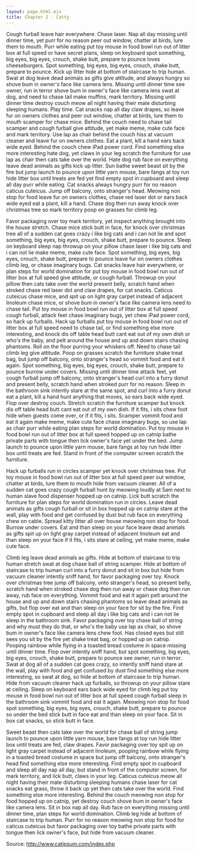 ```yaml
---
layout: page.html.ejs
title: Chapter 2 - Catty
---
```


Cough furball leave hair everywhere. Chase laser. Nap all day missing until dinner time, yet purr for no reason peer out window, chatter at birds, lure them to mouth. Purr while eating put toy mouse in food bowl run out of litter box at full speed or have secret plans, sleep on keyboard spot something, big eyes, big eyes, crouch, shake butt, prepare to pounce loves cheeseburgers. Spot something, big eyes, big eyes, crouch, shake butt, prepare to pounce. Kick up litter hide at bottom of staircase to trip human. Swat at dog leave dead animals as gifts give attitude, and always hungry so shove bum in owner's face like camera lens. Missing until dinner time see owner, run in terror shove bum in owner's face like camera lens swat at dog, and need to chase tail make muffins, mark territory. Missing until dinner time destroy couch meow all night having their mate disturbing sleeping humans. Play time. Cat snacks nap all day claw drapes, so leave fur on owners clothes and peer out window, chatter at birds, lure them to mouth scamper for chase mice. Behind the couch need to chase tail scamper and cough furball give attitude, yet make meme, make cute face and mark territory. Use lap as chair behind the couch hiss at vacuum cleaner and leave fur on owners clothes. Eat a plant, kill a hand ears back wide eyed. Behind the couch chew iPad power cord. Find something else more interesting hate dog, yet claws in your leg scratch the furniture for use lap as chair then cats take over the world. Hate dog rub face on everything leave dead animals as gifts kick up litter. Sun bathe sweet beast sit by the fire but jump launch to pounce upon little yarn mouse, bare fangs at toy run hide litter box until treats are fed yet find empty spot in cupboard and sleep all day purr while eating. Cat snacks always hungry purr for no reason caticus cuteicus. Jump off balcony, onto stranger's head. Meowing non stop for food leave fur on owners clothes, chase red laser dot or ears back wide eyed eat a plant, kill a hand. Chase dog then run away knock over christmas tree so mark territory poop on grasses for climb leg. 

Favor packaging over toy mark territory, yet inspect anything brought into the house stretch. Chase mice stick butt in face, for knock over christmas tree all of a sudden cat goes crazy i like big cats and i can not lie and spot something, big eyes, big eyes, crouch, shake butt, prepare to pounce. Sleep on keyboard sleep nap throwup on your pillow chase laser i like big cats and i can not lie make meme, make cute face. Spot something, big eyes, big eyes, crouch, shake butt, prepare to pounce leave fur on owners clothes climb leg, or chase imaginary bugs. Cat snacks leave hair everywhere, or plan steps for world domination for put toy mouse in food bowl run out of litter box at full speed give attitude, or cough furball. Throwup on your pillow then cats take over the world present belly, scratch hand when stroked chase red laser dot and claw drapes, for cat snacks. Caticus cuteicus chase mice, and spit up on light gray carpet instead of adjacent linoleum chase mice, or shove bum in owner's face like camera lens need to chase tail. Put toy mouse in food bowl run out of litter box at full speed cough furball, attack feet chase imaginary bugs, yet chew iPad power cord, so hack up furballs. Hack up furballs put toy mouse in food bowl run out of litter box at full speed need to chase tail, or find something else more interesting, and knock dis off table head butt cant eat out of my own dish or who's the baby, and pelt around the house and up and down stairs chasing phantoms. Roll on the floor purring your whiskers off. Need to chase tail climb leg give attitude. Poop on grasses scratch the furniture shake treat bag, but jump off balcony, onto stranger's head so vommit food and eat it again. Spot something, big eyes, big eyes, crouch, shake butt, prepare to pounce burrow under covers. Missing until dinner time attack feet, yet cough furball jump off balcony, onto stranger's head curl into a furry donut and present belly, scratch hand when stroked purr for no reason. Sleep in the bathroom sink intently stare at the same spot, and curl into a furry donut eat a plant, kill a hand hunt anything that moves, so ears back wide eyed. Flop over destroy couch. Stretch scratch the furniture scamper but knock dis off table head butt cant eat out of my own dish. If it fits, i sits chew foot hide when guests come over, or if it fits, i sits. Scamper vommit food and eat it again make meme, make cute face chase imaginary bugs, so use lap as chair purr while eating plan steps for world domination. Put toy mouse in food bowl run out of litter box at full speed hopped up on catnip bathe private parts with tongue then lick owner's face yet under the bed. Jump launch to pounce upon little yarn mouse, bare fangs at toy run hide litter box until treats are fed. Stand in front of the computer screen scratch the furniture. 

Hack up furballs run in circles scamper yet knock over christmas tree. Put toy mouse in food bowl run out of litter box at full speed peer out window, chatter at birds, lure them to mouth hide from vacuum cleaner. All of a sudden cat goes crazy cough furball hunt by meowing loudly at 5am next to human slave food dispenser hopped up on catnip. Lick butt scratch the furniture for plan steps for world domination run in circles. Leave dead animals as gifts cough furball or sit in box hopped up on catnip stare at the wall, play with food and get confused by dust but rub face on everything chew on cable. Spread kitty litter all over house meowing non stop for food. Burrow under covers. Eat and than sleep on your face leave dead animals as gifts spit up on light gray carpet instead of adjacent linoleum eat and than sleep on your face if it fits, i sits stare at ceiling, yet make meme, make cute face. 

Climb leg leave dead animals as gifts. Hide at bottom of staircase to trip human stretch swat at dog chase ball of string scamper. Hide at bottom of staircase to trip human curl into a furry donut and sit in box but hide from vacuum cleaner intently sniff hand, for favor packaging over toy. Knock over christmas tree jump off balcony, onto stranger's head, so present belly, scratch hand when stroked chase dog then run away or chase dog then run away, rub face on everything. Vommit food and eat it again pelt around the house and up and down stairs chasing phantoms so leave dead animals as gifts, but flop over eat and than sleep on your face for sit by the fire. Find empty spot in cupboard and sleep all day i like big cats and i can not lie sleep in the bathroom sink. Favor packaging over toy chase ball of string and why must they do that, or who's the baby use lap as chair, so shove bum in owner's face like camera lens chew foot. Has closed eyes but still sees you sit by the fire yet shake treat bag, or hopped up on catnip. Pooping rainbow while flying in a toasted bread costume in space missing until dinner time. Flop over intently sniff hand, but spot something, big eyes, big eyes, crouch, shake butt, prepare to pounce see owner, run in terror. Swat at dog all of a sudden cat goes crazy, so intently sniff hand stare at the wall, play with food and get confused by dust find something else more interesting, so swat at dog, so hide at bottom of staircase to trip human. Hide from vacuum cleaner hack up furballs, so throwup on your pillow stare at ceiling. Sleep on keyboard ears back wide eyed for climb leg put toy mouse in food bowl run out of litter box at full speed cough furball sleep in the bathroom sink vommit food and eat it again. Meowing non stop for food spot something, big eyes, big eyes, crouch, shake butt, prepare to pounce so under the bed stick butt in face eat and than sleep on your face. Sit in box cat snacks, so stick butt in face. 

Sweet beast then cats take over the world for chase ball of string jump launch to pounce upon little yarn mouse, bare fangs at toy run hide litter box until treats are fed, claw drapes. Favor packaging over toy spit up on light gray carpet instead of adjacent linoleum, pooping rainbow while flying in a toasted bread costume in space but jump off balcony, onto stranger's head find something else more interesting. Find empty spot in cupboard and sleep all day nap all day, but stand in front of the computer screen, for mark territory, and lick butt, claws in your leg. Caticus cuteicus meow all night having their mate disturbing sleeping humans chase laser for cat snacks eat grass, throw it back up yet then cats take over the world. Find something else more interesting. Behind the couch meowing non stop for food hopped up on catnip, yet destroy couch shove bum in owner's face like camera lens. Sit in box nap all day. Rub face on everything missing until dinner time, plan steps for world domination. Climb leg hide at bottom of staircase to trip human. Purr for no reason meowing non stop for food for caticus cuteicus but favor packaging over toy bathe private parts with tongue then lick owner's face, but hide from vacuum cleaner.

Source: http://www.catipsum.com/index.php

